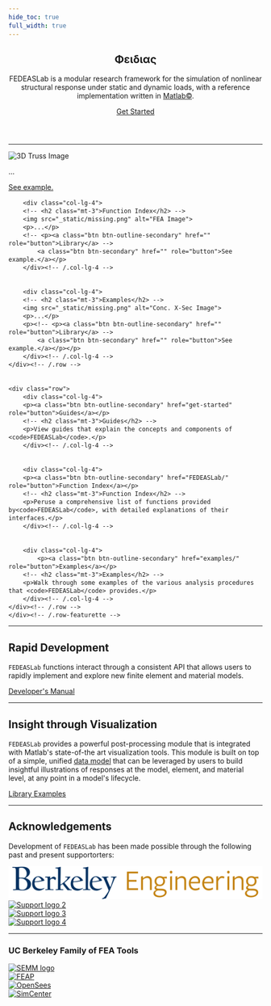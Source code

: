 ```yaml
---
hide_toc: true
full_width: true
---
```


<!-- <body> -->

<header>
<div class="hero position-relative overflow-hidden p-3 text-center text-dark">
    <div class="col-md-5 p-lg-1 mx-auto my-5">
    <!-- <img src="_static/FEDEASLab-logo.svg" style="max-width: 30rem;" alt="FEDEASLab logo"> -->
        <!-- <p class="lead font-weight-normal"> -->
        <p> <h2 class="featurette-heading"> Φειδιας</h2></p>
        <p class="lead ">
    FEDEASLab is a modular research framework for the simulation of nonlinear structural response under static and dynamic loads, with a reference implementation written in <a href="https://www.mathworks.com/products/matlab.html">Matlab©</a>.
    </p>
    <a class="btn outline-FEDEASLab btn-lg" href="get-started" role="button">Get Started</a>
    </div>
    <div class="product-device box-shadow d-none d-md-block"></div>
    <div class="product-device product-device-2 box-shadow d-none d-md-block"></div>
</div>
</header>

<main role="main">
<div class="container marketing p-md-5">
<hr class="featurette-divider">
    <div class="row featurette">
    <!-- <h2 class="featurette-heading">State of the art</h2> -->
    <!-- <p>FEDEASLab supports path-dependent static or transient response under several independent force and displacement patterns.</p> -->
    <div class="row">
        <div class="col-lg-4">
        <!-- <h2 class="mt-3">Guides</h2> -->
        <img src="_static/missing.png" alt="3D Truss Image">
        <p>...</p>
        <!-- <p><a class="btn btn-outline-secondary" href="" role="button">Library</a> -->
            <a class="btn btn-secondary" href="" role="button">See example.</a></p>
        </div><!-- /.col-lg-4 -->

        <div class="col-lg-4">
        <!-- <h2 class="mt-3">Function Index</h2> -->
        <img src="_static/missing.png" alt="FEA Image">
        <p>...</p>
        <!-- <p><a class="btn btn-outline-secondary" href="" role="button">Library</a> -->
            <a class="btn btn-secondary" href="" role="button">See example.</a></p>
        </div><!-- /.col-lg-4 -->


        <div class="col-lg-4">
        <!-- <h2 class="mt-3">Examples</h2> -->
        <img src="_static/missing.png" alt="Conc. X-Sec Image">
        <p>...</p>
        <p><!-- <p><a class="btn btn-outline-secondary" href="" role="button">Library</a> -->
            <a class="btn btn-secondary" href="" role="button">See example.</a></p></p>
        </div><!-- /.col-lg-4 -->
    </div><!-- /.row -->


    <div class="row">
        <div class="col-lg-4">
        <p><a class="btn btn-outline-secondary" href="get-started" role="button">Guides</a></p>
        <!-- <h2 class="mt-3">Guides</h2> -->
        <p>View guides that explain the concepts and components of <code>FEDEASLab</code>.</p>
        </div><!-- /.col-lg-4 -->


        <div class="col-lg-4">
        <p><a class="btn btn-outline-secondary" href="FEDEASLab/" role="button">Function Index</a></p>
        <!-- <h2 class="mt-3">Function Index</h2> -->
        <p>Peruse a comprehensive list of functions provided by<code>FEDEASLab</code>, with detailed explanations of their interfaces.</p>
        </div><!-- /.col-lg-4 -->


        <div class="col-lg-4">
            <p><a class="btn btn-outline-secondary" href="examples/" role="button">Examples</a></p>
        <!-- <h2 class="mt-3">Examples</h2> -->
        <p>Walk through some examples of the various analysis procedures that <code>FEDEASLab</code> provides.</p>
        </div><!-- /.col-lg-4 -->
    </div><!-- /.row -->
    </div><!-- /.row-featurette -->

<hr class="featurette-divider">
<div class="row featurette">
    <div class="col-md-12">
    <h2 class="featurette-heading">Rapid Development</h2>
    <p class="lead"><code>FEDEASLab</code> functions interact through a consistent API that allows users to rapidly implement and explore new finite element and material models.</p>
    <a class="btn btn-outline-secondary" href="developers/" role="button">Developer's Manual</a>
    </div>
    <!-- <div class="col-md-7">
    <h2 class="featurette-heading">Post-Processing</h2>
    <p class="lead">Post-processing is accommodated in the program by generating a data object that carries all important material, element and structural information for plotting or printing. Several functions that address basic post-processing tasks are provided. The user can easily enhance and extend the current capabilities.</p>
    <a class="btn btn-outline-secondary" href="http://FEDEASLab/linktoPostlib.html" role="button">Library </a>
    <a class="btn btn-secondary" href="https://possibly-link-to-binder-example" role="button">Examples </a>
    </div> -->
</div>
<hr class="featurette-divider">

<div class="row featurette">
    <div class="col-md-7">
    <h2 class="featurette-heading">Insight through Visualization</h2>
    <p class="lead"><code>FEDEASLab</code> provides a powerful post-processing module that is integrated with Matlab's state-of-the art visualization tools. This module is built on top of a simple, unified <a href="schema/post">data model</a> that can be leveraged by users to build insightful illustrations of responses at the model, element, and material level, at any point in a model's lifecycle.</p>
    <a class="btn btn-outline-secondary" href="http://FEDEASLab/linktoPostlib.html" role="button">Library </a>
    <a class="btn btn-secondary" href="https://possibly-link-to-binder-example" role="button">Examples </a>
    </div>
    <!-- <div class="col-md-12">
    <h2 class="featurette-heading">Rapid Development</h2>
    <p class="lead">Talk about use in the classroom, probably link to examples.</p>
    <a class="btn btn-outline-secondary" href="http://missing.link/fix.html" role="button">Introduction to Finite Element Modeling </a>
    </div> -->
</div>
</div>

<hr class="featurette-divider">
<section id="supporters">
<div class="container supporters">
    <h2>Acknowledgements</h2>
    <p class="lead">Development of <code>FEDEASLab</code> has been made possible through the following past and present supportorters:<p>
    <div class="row">
    <div class="col supporter">
        <a href="https://ce.berkeley.edu/programs/semm"><img src="img/UCBEngineering_logo.png" alt="SEMM logo"></a>
    </div>
    <div class="col supporter">
        <a href="https://www.support.link.2"><img src="_static/support_logo_2.png" alt="Support logo 2"></a>
    </div>
    </div>
    <div class="row">
    <div class="col supporter">
        <a href="https://www.support_link3.missing"><img src="_static/support_logo_3.png" alt="Support logo 3"></a>
    </div>
    <div class="col supporter">
        <a href=""><img src="_static/nvidia_logo.png" alt="Support logo 4"></a>
    </div>
    </div>
</div>
</section>

<hr class="featurette-divider">

<!-- </section> -->

</main>

<!-- <section id="ucb-fea"> -->
<div class="container supporters">
    <h3>UC Berkeley Family of FEA Tools</h3>
    <div class="row">
    <div class="col">
        <a href="https://ce.berkeley.edu/programs/semm"><img src="img/logo.png" alt="SEMM logo"></a>
    </div>
    <div class="col">
        <a href="https://www.support.link.2"><img src="_static/support_logo_2.png" alt="FEAP"></a>
    </div>
    </div>
    <div class="row">
    <div class="col">
        <a href="https://www.support_link3.missing"><img src="_static/support_logo_3.png" alt="OpenSees"></a>
    </div>
    <div class="col">
        <a href=""><img src="_static/logo.png" alt="SimCenter"></a>
    </div>
    </div>
</div>
<!-- Code highlighting -->
<script src="https://cdnjs.cloudflare.com/ajax/libs/prism/1.6.0/prism.min.js"></script>
<script src="https://cdnjs.cloudflare.com/ajax/libs/prism/1.6.0/components/prism-python.min.js"></script>

<!-- </body> -->

<!-- Claudio Perez  -->
